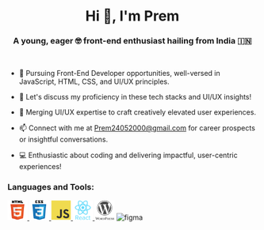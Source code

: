 <h1 align="center">Hi 👋, I'm Prem</h1>

<h3 align="center">A young, eager 🤓 front-end enthusiast hailing from India 🇮🇳</h3>
<br>

- 🚀 Pursuing Front-End Developer opportunities, well-versed in JavaScript, HTML, CSS, and UI/UX principles.
  
- 💬 Let's discuss my proficiency in these tech stacks and UI/UX insights!
  
- 🎨 Merging UI/UX expertise to craft creatively elevated user experiences.
  
- 📫 Connect with me at Prem24052000@gmail.com for career prospects or insightful conversations.
  
- 💻 Enthusiastic about coding and delivering impactful, user-centric experiences!



<h3 align="left">Languages and Tools:</h3>
<p align="left">
    <a href="https://www.w3.org/html/" target="_blank"> <img src="https://raw.githubusercontent.com/devicons/devicon/master/icons/html5/html5-original-wordmark.svg" alt="html5" width="40" height="40"/> </a>
    <a href="https://www.w3schools.com/css/" target="_blank"> <img src="https://raw.githubusercontent.com/devicons/devicon/master/icons/css3/css3-original-wordmark.svg" alt="css3" width="40" height="40"/> </a>
    <a href="https://developer.mozilla.org/en-US/docs/Web/JavaScript" target="_blank"> <img src="https://raw.githubusercontent.com/devicons/devicon/master/icons/javascript/javascript-original.svg" alt="javascript" width="40" height="40"/> </a>
<a href="https://reactjs.org/" target="_blank"> <img src="https://raw.githubusercontent.com/devicons/devicon/master/icons/react/react-original-wordmark.svg" alt="react" width="40" height="40"/> </a>
    <img src="https://raw.githubusercontent.com/devicons/devicon/1119b9f84c0290e0f0b38982099a2bd027a48bf1/icons/wordpress/wordpress-plain-wordmark.svg" alt="css3" width="40" height="40"/>
     <img src="https://www.vectorlogo.zone/logos/figma/figma-icon.svg" alt="figma" width="40" height="40"/> 
